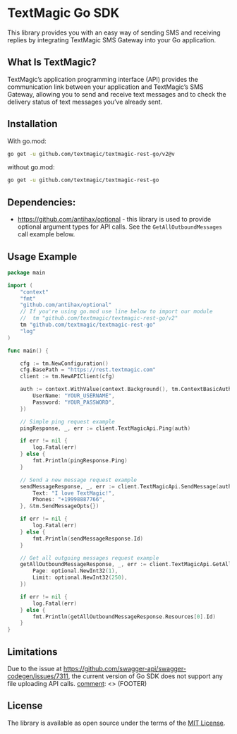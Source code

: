 [comment]: <> (HEAD)
# TextMagic Go SDK

This library provides you with an easy way of sending SMS and receiving replies by integrating TextMagic SMS Gateway into your Go application.

## What Is TextMagic?
TextMagic’s application programming interface (API) provides the communication link between your application and TextMagic’s SMS Gateway, allowing you to send and receive text messages and to check the delivery status of text messages you’ve already sent.

[comment]: <> (/HEAD)
## Installation

With go.mod:
```bash
go get -u github.com/textmagic/textmagic-rest-go/v2@v
```

without go.mod:
```bash
go get -u github.com/textmagic/textmagic-rest-go
```

## Dependencies:

- https://github.com/antihax/optional - this library is used to provide optional argument types for API calls. See the `GetAllOutboundMessages` call example below.

## Usage Example

```go
package main

import (
    "context"
    "fmt"
    "github.com/antihax/optional"
    // If you're using go.mod use line below to import our module
    // 	tm "github.com/textmagic/textmagic-rest-go/v2"
    tm "github.com/textmagic/textmagic-rest-go"
    "log"
)

func main() {

    cfg := tm.NewConfiguration()
    cfg.BasePath = "https://rest.textmagic.com"
    client := tm.NewAPIClient(cfg)

    auth := context.WithValue(context.Background(), tm.ContextBasicAuth, tm.BasicAuth{
        UserName: "YOUR_USERNAME",
        Password: "YOUR_PASSWORD",
    })

    // Simple ping request example
    pingResponse, _, err := client.TextMagicApi.Ping(auth)

    if err != nil {
        log.Fatal(err)
    } else {
        fmt.Println(pingResponse.Ping)
    }

    // Send a new message request example
    sendMessageResponse, _, err := client.TextMagicApi.SendMessage(auth, tm.SendMessageInputObject{
        Text: "I love TextMagic!",
        Phones: "+19998887766",
    }, &tm.SendMessageOpts{})

    if err != nil {
        log.Fatal(err)
    } else {
        fmt.Println(sendMessageResponse.Id)
    }

    // Get all outgoing messages request example
    getAllOutboundMessageResponse, _, err := client.TextMagicApi.GetAllOutboundMessages(auth, &tm.GetAllOutboundMessagesOpts{
        Page: optional.NewInt32(1),
        Limit: optional.NewInt32(250),
    })

    if err != nil {
        log.Fatal(err)
    } else {
        fmt.Println(getAllOutboundMessageResponse.Resources[0].Id)
    }
}
```

## Limitations
Due to the issue at https://github.com/swagger-api/swagger-codegen/issues/7311, the current version of Go SDK does not support any file uploading API calls.
[comment]: <> (FOOTER)
## License
The library is available as open source under the terms of the [MIT License](http://opensource.org/licenses/MIT).

[comment]: <> (/FOOTER)